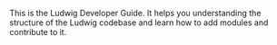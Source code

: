This is the Ludwig Developer Guide.
It helps you understanding the structure of the Ludwig codebase and learn how to add modules and contribute to it.
